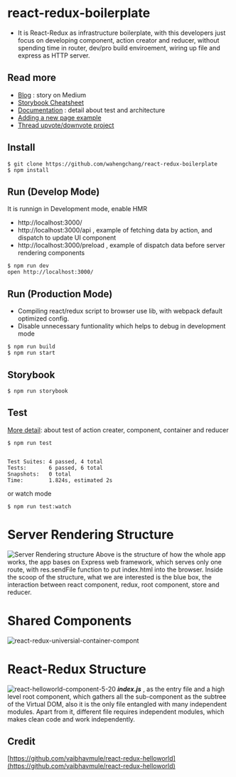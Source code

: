 # react-redux-boilerplate
 - It is React-Redux as infrastructure boilerplate, with this developers just focus on developing component, action creator and reducer, without spending time in router, dev/pro build enviroement, wiring up file and express as HTTP server.
 
## Read more
 - [Blog](https://hackernoon.com/isomorphic-universal-boilerplate-react-redux-server-rendering-tutorial-example-webpack-compenent-6e22106ae285) : story on Medium
 - [Storybook Cheatsheet](https://github.com/wahengchang/react-redux-boilerplate/wiki/storybook-cheatsheet)
 - [Documentation](https://github.com/wahengchang/react-redux-boilerplate/wiki) : detail about test and architecture
 - [Adding a new page example](https://github.com/wahengchang/react-redux-boilerplate/wiki/Add-new-page)
 - [Thread upvote/downvote project](https://github.com/wahengchang/react-redux-boilerplate-example)
 

## Install

```
$ git clone https://github.com/wahengchang/react-redux-boilerplate
$ npm install
```

## Run (Develop Mode)
It is runnign in Development mode, enable HMR
 - http://localhost:3000/
 - http://localhost:3000/api , example of fetching data by action, and dispatch to update UI component
 - http://localhost:3000/preload , example of dispatch data before server rendering components

```
$ npm run dev
open http://localhost:3000/

```


## Run (Production Mode)
 - Compiling react/redux script to browser use lib, with webpack default optimized config.
 - Disable unnecessary funtionality which helps to debug in development mode
```
$ npm run build
$ npm run start

```

## Storybook
```
$ npm run storybook
```


## Test
[More detail](https://github.com/wahengchang/react-redux-boilerplate/wiki/Test ): about test of action creater, component, container and reducer 

```
$ npm run test


Test Suites: 4 passed, 4 total
Tests:       6 passed, 6 total
Snapshots:   0 total
Time:        1.824s, estimated 2s

```
or watch mode
```
$ npm run test:watch
```


# Server Rendering Structure
![Server Rendering structure](https://cdn-images-1.medium.com/max/1500/1*uu7MvpLsU-UUzYCG42M8hA.jpeg "React Redux server rendering structure")
Above is the structure of how the whole app works, the app bases on Express web framework, which serves only one route, with res.sendFile function to put index.html into the browser. Inside the scoop of the structure, what we are interested is the blue box, the interaction between react component, redux, root component, store and reducer.

# Shared Components 
![react-redux-universial-container-compont](https://user-images.githubusercontent.com/5538753/27771266-2af87dde-5f7e-11e7-9c7c-ec92b57643aa.jpg)


# React-Redux Structure
![react-helloworld-component-5-20](https://user-images.githubusercontent.com/5538753/27132284-dfaeda12-5140-11e7-9855-7681362a00f8.jpg)
_**index.js**_ , as the entry file and a high level root component, which gathers all the sub-component as the subtree of the Virtual DOM, also it is the only file entangled with many independent modules. Apart from it, different file requires independent modules, which makes clean code and work independently.


## Credit
[https://github.com/vaibhavmule/react-redux-helloworld](https://github.com/vaibhavmule/react-redux-helloworld)
